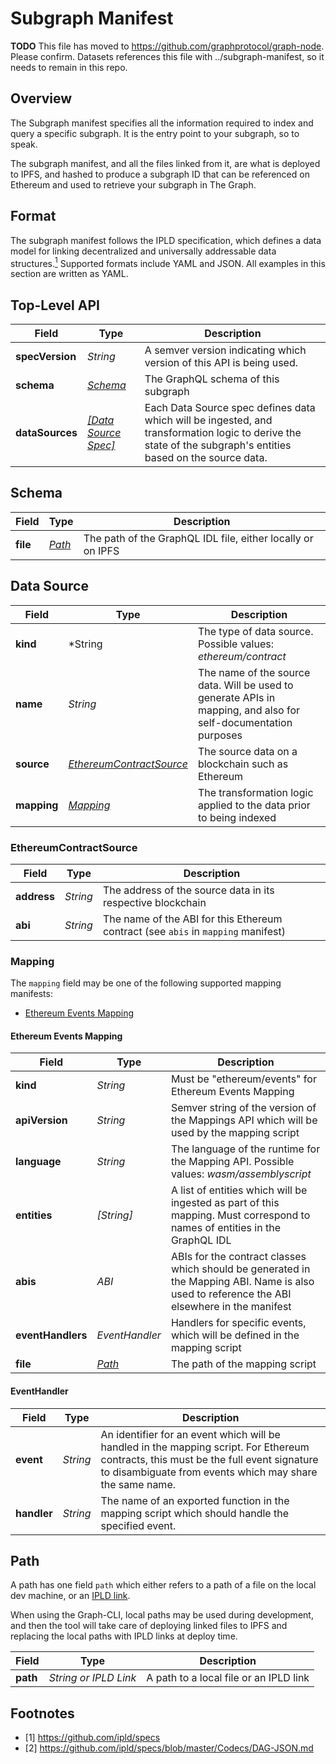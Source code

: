 # Subgraph Manifest

**TODO** This file has moved to https://github.com/graphprotocol/graph-node. Please confirm. Datasets references this file with ../subgraph-manifest, so it needs to remain in this repo.

## Overview
The Subgraph manifest specifies all the information required to index and query a specific subgraph. It is the entry point to your subgraph, so to speak.

The subgraph manifest, and all the files linked from it, are what is deployed to IPFS, and hashed to produce a subgraph ID that can be referenced on Ethereum and used to retrieve your subgraph in The Graph.

## Format
The subgraph manifest follows the IPLD specification, which defines a data model for linking decentralized and universally addressable data structures.[<sup>1</sup>](#footnotes) Supported formats include YAML and JSON. All examples in this section are written as YAML.

## Top-Level API

| Field  | Type | Description   |
| --- | --- | --- |
| **specVersion** | *String*   | A semver version indicating which version of this API is being used.|
| **schema**   | [*Schema*](#schema) | The GraphQL schema of this subgraph|
| **dataSources**| [*[Data Source Spec]*](#data-source)| Each Data Source spec defines data which will be ingested, and transformation logic to derive the state of the subgraph's entities based on the source data.|

## Schema

| Field | Type | Description |
| --- | --- | --- |
| **file**| [*Path*](#path) | The path of the GraphQL IDL file, either locally or on IPFS |

## Data Source

| Field | Type | Description |
| --- | --- | --- |
| **kind** | *String | The type of data source. Possible values: *ethereum/contract*|
| **name** | *String* | The name of the source data. Will be used to generate APIs in mapping, and also for self-documentation purposes |
| **source** | [*EthereumContractSource*](#ethereumcontractsource) | The source data on a blockchain such as Ethereum |
| **mapping** | [*Mapping*](#mapping) | The transformation logic applied to the data prior to being indexed |

### EthereumContractSource

| Field | Type | Description |
| --- | --- | --- |
| **address** | *String* | The address of the source data in its respective blockchain |
| **abi** | *String* | The name of the ABI for this Ethereum contract (see `abis` in `mapping` manifest) |

### Mapping
The `mapping` field may be one of the following supported mapping manifests:
 - [Ethereum Events Mapping](#ethereum-events-mapping)

#### Ethereum Events Mapping

| Field | Type | Description |
| --- | --- | --- |
| **kind** | *String* | Must be "ethereum/events" for Ethereum Events Mapping |
| **apiVersion** | *String* | Semver string of the version of the Mappings API which will be used by the mapping script |
| **language** | *String* | The language of the runtime for the Mapping API. Possible values: *wasm/assemblyscript* |
| **entities** | *[String]* | A list of entities which will be ingested as part of this mapping. Must correspond to names of entities in the GraphQL IDL |
| **abis** | *ABI* | ABIs for the contract classes which should be generated in the Mapping ABI. Name is also used to reference the ABI elsewhere in the manifest |
| **eventHandlers** | *EventHandler* | Handlers for specific events, which will be defined in the mapping script |
| **file** | [*Path*](#path) | The path of the mapping script |

#### EventHandler

| Field | Type | Description |
| --- | --- | --- |
| **event** | *String* | An identifier for an event which will be handled in the mapping script. For Ethereum contracts, this must be the full event signature to disambiguate from events which may share the same name. |
| **handler** | *String* | The name of an exported function in the mapping script which should handle the specified event. |

## Path
A path has one field `path` which either refers to a path of a file on the local dev machine, or an [IPLD link](#footnotes).

When using the Graph-CLI, local paths may be used during development, and then the tool will take care of deploying linked files to IPFS and replacing the local paths with IPLD links at deploy time.

| Field | Type | Description |
| --- | --- | --- |
| **path** | *String or IPLD Link* | A path to a local file or an IPLD link |

## Footnotes
- [1] https://github.com/ipld/specs
- [2] https://github.com/ipld/specs/blob/master/Codecs/DAG-JSON.md
